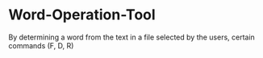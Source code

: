 # Word-Operation-Tool
By determining a word from the text in a file selected by the users, certain commands (F, D, R) 
